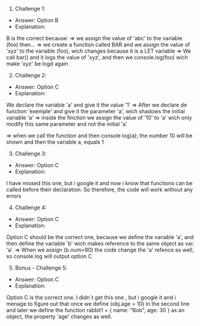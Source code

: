 1. Challenge 1:

- Answer: Option B
- Explanation:

B is the correct because:
=> we assign the value of 'abc' to the variable (foo) then...
=> we create a function called BAR and we assign the value of 'xyz' to the variable (foo), wich changes because it is a LET variable
=> We call bar() and it logs the value of 'xyz', and then we console.log(foo) wich make 'xyz' be logd again

2. Challenge 2:

- Answer: Option C
- Explanation:

We declare the variable 'a' and give it the value '1'
=> After we declare de function 'exemple' and give it the parameter 'a', wich shadows the initial variable 'a'
=> inside the finction we assign the value of '10' to 'a' wich only modify this same parameter and not the initial 'a'

=> when we call the function and then console log(a); the number 10 will be shown and then the variable a, equals 1

3. Challenge 3:

- Answer: Option C
- Explanation:

I have missed this one, but i google it and now i know that functions can be called before their declaration.
So therefore, the code will work without any errors

4. Challenge 4:

- Answer: Option C
- Explanation:

Option C should be the correct one, because we define the variable 'a', and then define the variable 'b' wich makes reference to the same object as var. 'a'.
=> When we assign (b.num=90) the code change the 'a' refence as well, so console.log will output option C

5. Bonus - Challenge 5:

- Answer: Option C
- Explanation:

Option C is the correct one. I didn´t get this one , but i google it and i menage to figure out that once we define (obj.age = 10) in the second line and later we define the function rabbit1 = { name: "Bob", age: 30 } as an object, the property 'age' changes as well.
